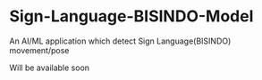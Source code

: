 # Sign-Language-BISINDO-Model
An AI/ML application which detect Sign Language(BISINDO) movement/pose

Will be available soon
